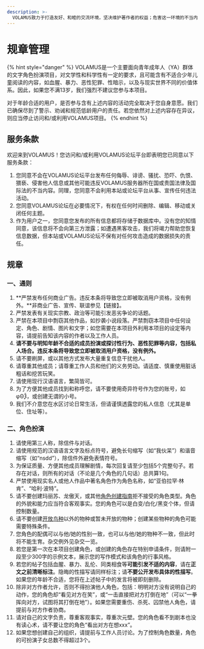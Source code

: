 ```yaml
---
description: >-
  VOLAMUS致力于打造友好、和睦的交流环境，坚决维护著作者的权益；危害这一环境的不当内容将被即刻删除。违反重要条例，以及屡教不改者，其用户资格将会被取消；情节严重者将予以IP封禁。我们鼓励您向工作人员私信检举任何违规行为。
---
```


# 规章管理

{% hint style="danger" %}
VOLAMUS是一个主要面向青年成年人（YA）群体的文字角色扮演项目，对文学性和科学性有一定的要求，且可能含有不适合少年儿童阅读的内容，如血腥、暴力、恶性犯罪、性暗示，以及与现实世界不同的价值体系。因此，如果您不满13岁，我们强烈不建议您参与本项目。

对于年龄合适的用户，是否参与含有上述内容的活动完全取决于您自身意愿。我们已确保尽到了警示、劝诫和规范低龄用户的责任。若您依然对上述内容存在异议，则应当停止访问和/或利用VOLAMUS项目。
{% endhint %}

## 服务条款

欢迎来到VOLAMUS！您访问和/或利用VOLAMUS论坛平台即表明您已同意以下服务条款： 

1. 您同意不会在VOLAMUS论坛平台发布任何侮辱、诽谤、骚扰、恐吓、仇恨、猥亵、侵害他人信息或其他可能违反VOLAMUS服务器所在国或贵国法律及国际法的不当内容。同理，您同意不会利用本站或论坛平台从事、宣传任何违法活动。
2. 您同意VOLAMUS论坛在必要情况下，有权在任何时间删除、编辑、移动或关闭任何主题。
3. 作为用户之一，您同意您发布的所有信息都将存储于数据库中。没有您的知情同意，该信息将不会向第三方泄露；如遭遇黑客攻击，我们将竭力帮助您恢复信息数据，但本站或VOLAMUS论坛不保有对任何攻击造成的数据损失的责任。

## 规章

### 一、通则

1. **严禁发布任何商业广告。违反本条将导致您立即被取消用户资格，没有例外。**非商业广告、宣传、联谊参见【链接】。
2. 严禁发表有关现实宗教、政治等可能引发恶劣争论的话题。
3.  严禁在本项目中剽窃其他作品，如抄袭小说段落。严禁剽窃本项目中任何设定、角色、剧情、图片和文字；如您需要在本项目外利用本项目的设定等内容，请提前告知该内容的作者以及工作人员。 
4. **请不要与明知年龄不合适的成员扮演或探讨性行为、恶性犯罪等内容，包括私人场合。违反本条将导致您立即被取消用户资格，没有例外。**
5. 请不要刷屏，或以其他方式发布大量重复信息干扰他人。
6. 请尊重其他成员；请尊重工作人员和他们的义务劳动。请适度、慎重使用脏话粗话和挖苦玩笑。
7. 请使用现行汉语语言，繁简皆可。 
8. 为了方便其他成员找到和称呼您，请不要使用奇异符号作为您的账号，如φΘѮ，或创建无谓的小号。 
9. 我们不介意您在水区讨论日常生活，但请谨慎透露您的私人信息（尤其是单位、住址等）。

### 二、角色扮演

1. 请使用第三人称，除信件与对话。
2. 请使用规范的汉语语言文字及标点符号，避免长句缩写（如“我伙呆”）和谐音缩写（如“nsdd”），除信件外避免表情符号。 
3. 为保证质量、方便其他成员理解剧情，每次回复请至少包括5个完整句子。若存在对话，则所有的对话（不论是几个角色的几句话）总共算1句。
4. 严禁使用现实名人或他人作品中著名角色作为角色名称，如“亚伯拉罕·林肯”、“哈利·波特”。
5. 请不要创建玛丽苏、龙傲天，或其他[角色创建指南](../character/)拒不接受的角色类型。角色的外貌和能力应当符合客观事实。您的角色可以是白变/白化/黑变个体，但请控制数量。
6. 请不要创建[开放鸟种](../bird-guide/species/)以外的物种或暂未开放的物种；创建某些物种的角色可能需要特殊条件。
7. 您角色的配偶可以与他/她的性别一致，也可以与他/她的物种不一致，但此时将不能生育。杂交例外见杂交一览。 
8. 若您是第一次在本项目创建角色，或创建的角色存在特别申请条件，则请附一段至少300字的示例文本，展示您的写作模式和该角色的行事风格。
9. 若您的帖子包括血腥、暴力、乱伦、同类相食等**可能引发不适的内容**，请在**正文之前清晰标注**。隐晦的性描写请同样标注；请**不要公开发布具体的性描写**。如果您的年龄不合适，您将在上述帖子中的发言将被即刻删除。
10. 除非对方作者允许，否则不得扮演他人角色，包括：明明对方没有说明自己的动作，您的角色却“看见对方在笑”，或“一击直接把对方打倒在地”（可以“一拳挥向对方，试图将其打倒在地”）。如果您需要重伤、杀死、囚禁他人角色，请提前与对方作者协商。
11. 请对自己的文字负责，尊重客观事实，尊重次元壁。您的角色看不到剧本也没有读心术，请不要让您的角色“看出对方在想xxx”。
12. 如果您想创建自己的组织，请提前与工作人员讨论。为了控制角色数量，角色的可扮演子女总数不得超过3个。

